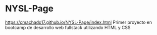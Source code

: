# NYSL-Page
https://cmachado17.github.io/NYSL-Page/index.html
Primer proyecto en bootcamp de desarrollo web fullstack utilizando HTML y CSS
